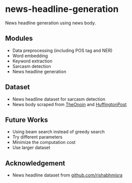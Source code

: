 # news-headline-generation

News headline generation using news body.

## Modules

- Data preprocessing (including POS tag and NER)
- Word embedding
- Keyword extraction
- Sarcasm detection
- News headline generation

## Dataset

- News headline dataset for sarcasm detection
- News body scraped from [TheOnoin](https://theonion.com) and [HuffingtonPost](https://www.huffingtonpost.com/)

## Future Works

- Using beam search instead of greedy search
- Try different parameters
- Minimize the computation cost
- Use larger dataset

## Acknowledgement

- News headline dataset from [github.com/rishabhmisra](https://github.com/rishabhmisra/News-Headlines-Dataset-For-Sarcasm-Detection)

